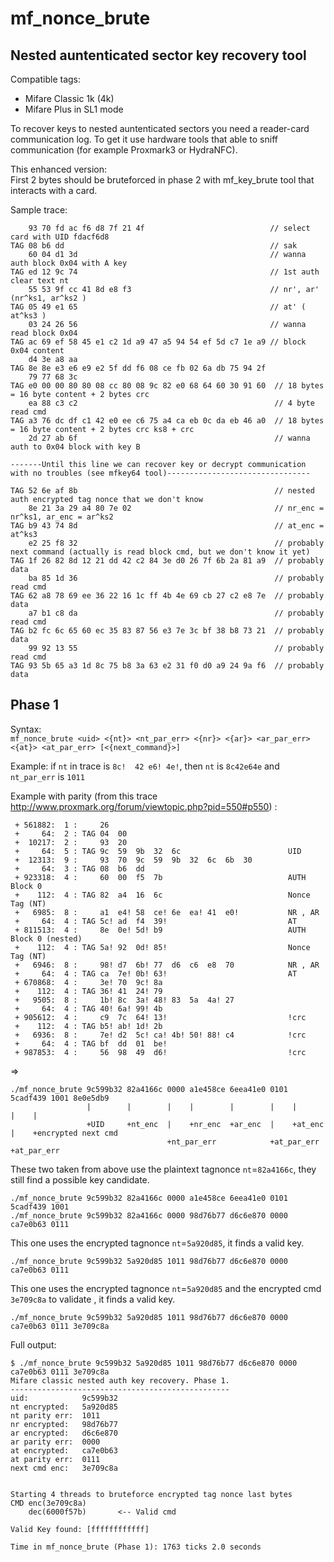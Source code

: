 mf_nonce_brute
==============

Nested auntenticated sector key recovery tool
-----------------------------------------------

Compatible tags:
* Mifare Classic 1k (4k)
* Mifare Plus in SL1 mode

To recover keys to nested auntenticated sectors you need a reader-card communication log. To get it use 
hardware tools that able to sniff communication (for example Proxmark3 or HydraNFC).

This enhanced version:  
First 2 bytes should be bruteforced in phase 2 with mf_key_brute tool that interacts with a card.

Sample trace:
```
    93 70 fd ac f6 d8 7f 21 4f                            // select card with UID fdacf6d8
TAG 08 b6 dd                                              // sak
    60 04 d1 3d                                           // wanna auth block 0x04 with A key
TAG ed 12 9c 74                                           // 1st auth clear text nt
    55 53 9f cc 41 8d e8 f3                               // nr', ar'  (nr^ks1, ar^ks2 )
TAG 05 49 e1 65                                           // at' ( at^ks3 )
    03 24 26 56                                           // wanna read block 0x04
TAG ac 69 ef 58 45 e1 c2 1d a9 47 a5 94 54 ef 5d c7 1e a9 // block 0x04 content
    d4 3e a8 aa 
TAG 8e 8e e3 e6 e9 e2 5f dd f6 08 ce fb 02 6a db 75 94 2f 
    79 77 68 3c 
TAG e0 00 00 80 80 08 cc 80 08 9c 82 e0 68 64 60 30 91 60  // 18 bytes = 16 byte content + 2 bytes crc
    ea 88 c3 c2                                            // 4 byte read cmd
TAG a3 76 dc df c1 42 e0 ee c6 75 a4 ca eb 0c da eb 46 a0  // 18 bytes = 16 byte content + 2 bytes crc ks8 + crc
    2d 27 ab 6f                                            // wanna auth to 0x04 block with key B

-------Until this line we can recover key or decrypt communication with no troubles (see mfkey64 tool)--------------------------------

TAG 52 6e af 8b                                            // nested auth encrypted tag nonce that we don't know
    8e 21 3a 29 a4 80 7e 02                                // nr_enc = nr^ks1, ar_enc = ar^ks2
TAG b9 43 74 8d                                            // at_enc = at^ks3
    e2 25 f8 32                                            // probably next command (actually is read block cmd, but we don't know it yet)
TAG 1f 26 82 8d 12 21 dd 42 c2 84 3e d0 26 7f 6b 2a 81 a9  // probably data
    ba 85 1d 36                                            // probably read cmd
TAG 62 a8 78 69 ee 36 22 16 1c ff 4b 4e 69 cb 27 c2 e8 7e  // probably data
    a7 b1 c8 da                                            // probably read cmd
TAG b2 fc 6c 65 60 ec 35 83 87 56 e3 7e 3c bf 38 b8 73 21  // probably data
    99 92 13 55                                            // probably read cmd
TAG 93 5b 65 a3 1d 8c 75 b8 3a 63 e2 31 f0 d0 a9 24 9a f6  // probably data
```


Phase 1
-------

Syntax:  
`mf_nonce_brute <uid> <{nt}> <nt_par_err> <{nr}> <{ar}> <ar_par_err> <{at}> <at_par_err> [<{next_command}>]`

Example: if `nt` in trace is `8c!  42 e6! 4e!`, then `nt` is `8c42e64e` and `nt_par_err` is `1011`

Example with parity (from this trace http://www.proxmark.org/forum/viewtopic.php?pid=550#p550) :

```
 + 561882:  1 :     26
 +     64:  2 : TAG 04  00
 +  10217:  2 :     93  20
 +     64:  5 : TAG 9c  59  9b  32  6c                        UID
 +  12313:  9 :     93  70  9c  59  9b  32  6c  6b  30
 +     64:  3 : TAG 08  b6  dd
 + 923318:  4 :     60  00  f5  7b                            AUTH Block 0
 +    112:  4 : TAG 82  a4  16  6c                            Nonce Tag (NT)
 +   6985:  8 :     a1  e4! 58  ce! 6e  ea! 41  e0!           NR , AR
 +     64:  4 : TAG 5c! ad  f4  39!                           AT
 + 811513:  4 :     8e  0e! 5d! b9                            AUTH Block 0 (nested)
 +    112:  4 : TAG 5a! 92  0d! 85!                           Nonce Tag (NT)
 +   6946:  8 :     98! d7  6b! 77  d6  c6  e8  70            NR , AR
 +     64:  4 : TAG ca  7e! 0b! 63!                           AT
 + 670868:  4 :     3e! 70  9c! 8a
 +    112:  4 : TAG 36! 41  24! 79
 +   9505:  8 :     1b! 8c  3a! 48! 83  5a  4a! 27
 +     64:  4 : TAG 40! 6a! 99! 4b
 + 905612:  4 :     c9  7c  64! 13!                           !crc
 +    112:  4 : TAG b5! ab! 1d! 2b
 +   6936:  8 :     7e! d2  5c! ca! 4b! 50! 88! c4            !crc
 +     64:  4 : TAG bf  dd  01  be!
 + 987853:  4 :     56  98  49  d6!                           !crc
```
=>
```
./mf_nonce_brute 9c599b32 82a4166c 0000 a1e458ce 6eea41e0 0101 5cadf439 1001 8e0e5db9  
                 |        |        |    |        |        |    |        |    |
                 +UID     +nt_enc  |    +nr_enc  +ar_enc  |    +at_enc  |    +encrypted next cmd
                                   +nt_par_err            +at_par_err   +at_par_err
```

These two taken from above use the plaintext tagnonce `nt`=`82a4166c`,  they still find a possible key candidate.
```
./mf_nonce_brute 9c599b32 82a4166c 0000 a1e458ce 6eea41e0 0101 5cadf439 1001 
./mf_nonce_brute 9c599b32 82a4166c 0000 98d76b77 d6c6e870 0000 ca7e0b63 0111
```

This one uses the encrypted tagnonce `nt`=`5a920d85`, it finds a valid key.
```
./mf_nonce_brute 9c599b32 5a920d85 1011 98d76b77 d6c6e870 0000 ca7e0b63 0111
```

This one uses the encrypted tagnonce `nt`=`5a920d85` and the encrypted cmd `3e709c8a` to validate , it finds a valid key.
```
./mf_nonce_brute 9c599b32 5a920d85 1011 98d76b77 d6c6e870 0000 ca7e0b63 0111 3e709c8a
```
Full output:
```
$ ./mf_nonce_brute 9c599b32 5a920d85 1011 98d76b77 d6c6e870 0000 ca7e0b63 0111 3e709c8a
Mifare classic nested auth key recovery. Phase 1.
-------------------------------------------------
uid:            9c599b32
nt encrypted:   5a920d85
nt parity err:  1011
nr encrypted:   98d76b77
ar encrypted:   d6c6e870
ar parity err:  0000
at encrypted:   ca7e0b63
at parity err:  0111
next cmd enc:   3e709c8a


Starting 4 threads to bruteforce encrypted tag nonce last bytes
CMD enc(3e709c8a)
    dec(6000f57b)       <-- Valid cmd

Valid Key found: [ffffffffffff]

Time in mf_nonce_brute (Phase 1): 1763 ticks 2.0 seconds
```
